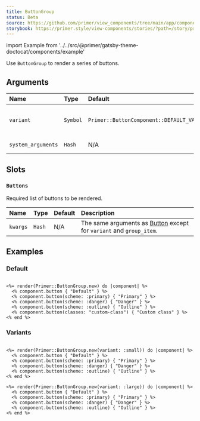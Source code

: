 ```yaml
---
title: ButtonGroup
status: Beta
source: https://github.com/primer/view_components/tree/main/app/components/primer/button_group.rb
storybook: https://primer.style/view-components/stories/?path=/story/primer-button-group-component
---
```


import Example from '../../src/@primer/gatsby-theme-doctocat/components/example'

<!-- Warning: AUTO-GENERATED file, do not edit. Add code comments to your Ruby instead <3 -->

Use `ButtonGroup` to render a series of buttons.

## Arguments

| Name | Type | Default | Description |
| :- | :- | :- | :- |
| `variant` | `Symbol` | `Primer::ButtonComponent::DEFAULT_VARIANT` | One of `:large`, `:medium`, or `:small`. |
| `system_arguments` | `Hash` | N/A | [System arguments](/system-arguments) |

## Slots

### `Buttons`

Required list of buttons to be rendered.

| Name | Type | Default | Description |
| :- | :- | :- | :- |
| `kwargs` | `Hash` | N/A | The same arguments as [Button](/components/button) except for `variant` and `group_item`. |

## Examples

### Default

<Example src="<div data-view-component='true' class='BtnGroup'>    <button type='button' data-view-component='true' class='btn BtnGroup-item'>    Default  </button>    <button type='button' data-view-component='true' class='btn-primary btn BtnGroup-item'>    Primary  </button>    <button type='button' data-view-component='true' class='btn-danger btn BtnGroup-item'>    Danger  </button>    <button type='button' data-view-component='true' class='btn-outline btn BtnGroup-item'>    Outline  </button>    <button type='button' data-view-component='true' class='custom-class btn BtnGroup-item'>    Custom class  </button></div>" />

```erb

<%= render(Primer::ButtonGroup.new) do |component| %>
  <% component.button { "Default" } %>
  <% component.button(scheme: :primary) { "Primary" } %>
  <% component.button(scheme: :danger) { "Danger" } %>
  <% component.button(scheme: :outline) { "Outline" } %>
  <% component.button(classes: "custom-class") { "Custom class" } %>
<% end %>
```

### Variants

<Example src="<div data-view-component='true' class='BtnGroup'>    <button type='button' data-view-component='true' class='btn-sm btn BtnGroup-item'>    Default  </button>    <button type='button' data-view-component='true' class='btn-primary btn-sm btn BtnGroup-item'>    Primary  </button>    <button type='button' data-view-component='true' class='btn-danger btn-sm btn BtnGroup-item'>    Danger  </button>    <button type='button' data-view-component='true' class='btn-outline btn-sm btn BtnGroup-item'>    Outline  </button></div><div data-view-component='true' class='BtnGroup'>    <button type='button' data-view-component='true' class='btn-large btn BtnGroup-item'>    Default  </button>    <button type='button' data-view-component='true' class='btn-primary btn-large btn BtnGroup-item'>    Primary  </button>    <button type='button' data-view-component='true' class='btn-danger btn-large btn BtnGroup-item'>    Danger  </button>    <button type='button' data-view-component='true' class='btn-outline btn-large btn BtnGroup-item'>    Outline  </button></div>" />

```erb

<%= render(Primer::ButtonGroup.new(variant: :small)) do |component| %>
  <% component.button { "Default" } %>
  <% component.button(scheme: :primary) { "Primary" } %>
  <% component.button(scheme: :danger) { "Danger" } %>
  <% component.button(scheme: :outline) { "Outline" } %>
<% end %>

<%= render(Primer::ButtonGroup.new(variant: :large)) do |component| %>
  <% component.button { "Default" } %>
  <% component.button(scheme: :primary) { "Primary" } %>
  <% component.button(scheme: :danger) { "Danger" } %>
  <% component.button(scheme: :outline) { "Outline" } %>
<% end %>
```
